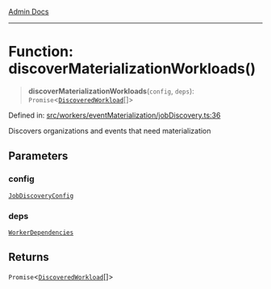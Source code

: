 [Admin Docs](/)

***

# Function: discoverMaterializationWorkloads()

> **discoverMaterializationWorkloads**(`config`, `deps`): `Promise`\<[`DiscoveredWorkload`](../interfaces/DiscoveredWorkload.md)[]\>

Defined in: [src/workers/eventMaterialization/jobDiscovery.ts:36](https://github.com/gautam-divyanshu/talawa-api/blob/7e7d786bbd7356b22a3ba5029601eed88ff27201/src/workers/eventMaterialization/jobDiscovery.ts#L36)

Discovers organizations and events that need materialization

## Parameters

### config

[`JobDiscoveryConfig`](../interfaces/JobDiscoveryConfig.md)

### deps

[`WorkerDependencies`](../../types/interfaces/WorkerDependencies.md)

## Returns

`Promise`\<[`DiscoveredWorkload`](../interfaces/DiscoveredWorkload.md)[]\>
